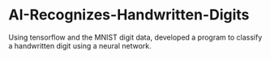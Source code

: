 # AI-Recognizes-Handwritten-Digits

Using tensorflow and the MNIST digit data, developed a program to classify a handwritten digit using a neural network.
